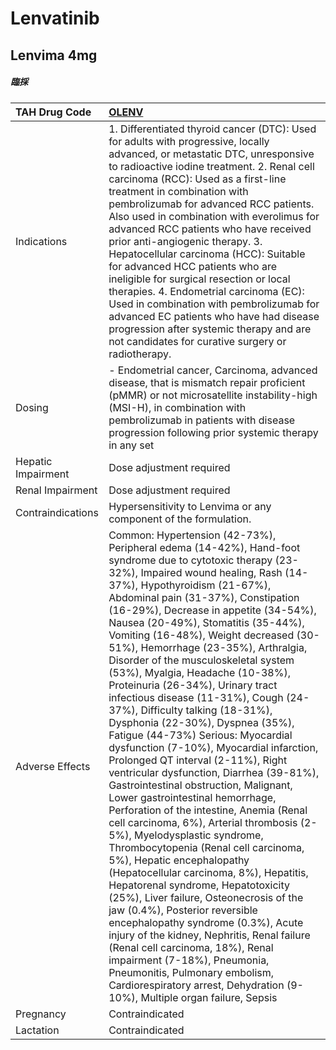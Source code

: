 # Lenvatinib

## Lenvima 4mg

##### 臨採

| TAH Drug Code      | [OLENV](https://www.tahsda.org.tw/drugs/hissearch.php?drug_code=OLENV)                                                                                                                                                                                                                                                                                                                                                                                                                                                                                                                                                                                                                                                                                                                                                                                                                                                                                                                                                                                                                                                                                                                                                                                                                                                                                                                                                                                                                    |
|:-------------------|:------------------------------------------------------------------------------------------------------------------------------------------------------------------------------------------------------------------------------------------------------------------------------------------------------------------------------------------------------------------------------------------------------------------------------------------------------------------------------------------------------------------------------------------------------------------------------------------------------------------------------------------------------------------------------------------------------------------------------------------------------------------------------------------------------------------------------------------------------------------------------------------------------------------------------------------------------------------------------------------------------------------------------------------------------------------------------------------------------------------------------------------------------------------------------------------------------------------------------------------------------------------------------------------------------------------------------------------------------------------------------------------------------------------------------------------------------------------------------------------|
| Indications        | 1. Differentiated thyroid cancer (DTC): Used for adults with progressive, locally advanced, or metastatic DTC, unresponsive to radioactive iodine treatment. 2. Renal cell carcinoma (RCC): Used as a first-line treatment in combination with pembrolizumab for advanced RCC patients. Also used in combination with everolimus for advanced RCC patients who have received prior anti-angiogenic therapy. 3. Hepatocellular carcinoma (HCC): Suitable for advanced HCC patients who are ineligible for surgical resection or local therapies. 4. Endometrial carcinoma (EC): Used in combination with pembrolizumab for advanced EC patients who have had disease progression after systemic therapy and are not candidates for curative surgery or radiotherapy.                                                                                                                                                                                                                                                                                                                                                                                                                                                                                                                                                                                                                                                                                                                       |
| Dosing             | - Endometrial cancer, Carcinoma, advanced disease, that is mismatch repair proficient (pMMR) or not microsatellite instability-high (MSI-H), in combination with pembrolizumab in patients with disease progression following prior systemic therapy in any set                                                                                                                                                                                                                                                                                                                                                                                                                                                                                                                                                                                                                                                                                                                                                                                                                                                                                                                                                                                                                                                                                                                                                                                                                           |
| Hepatic Impairment | Dose adjustment required                                                                                                                                                                                                                                                                                                                                                                                                                                                                                                                                                                                                                                                                                                                                                                                                                                                                                                                                                                                                                                                                                                                                                                                                                                                                                                                                                                                                                                                                  |
| Renal Impairment   | Dose adjustment required                                                                                                                                                                                                                                                                                                                                                                                                                                                                                                                                                                                                                                                                                                                                                                                                                                                                                                                                                                                                                                                                                                                                                                                                                                                                                                                                                                                                                                                                  |
| Contraindications  | Hypersensitivity to Lenvima or any component of the formulation.                                                                                                                                                                                                                                                                                                                                                                                                                                                                                                                                                                                                                                                                                                                                                                                                                                                                                                                                                                                                                                                                                                                                                                                                                                                                                                                                                                                                                          |
| Adverse Effects    | Common: Hypertension (42-73%), Peripheral edema (14-42%), Hand-foot syndrome due to cytotoxic therapy (23-32%), Impaired wound healing, Rash (14-37%), Hypothyroidism (21-67%), Abdominal pain (31-37%), Constipation (16-29%), Decrease in appetite (34-54%), Nausea (20-49%), Stomatitis (35-44%), Vomiting (16-48%), Weight decreased (30-51%), Hemorrhage (23-35%), Arthralgia, Disorder of the musculoskeletal system (53%), Myalgia, Headache (10-38%), Proteinuria (26-34%), Urinary tract infectious disease (11-31%), Cough (24-37%), Difficulty talking (18-31%), Dysphonia (22-30%), Dyspnea (35%), Fatigue (44-73%) Serious: Myocardial dysfunction (7-10%), Myocardial infarction, Prolonged QT interval (2-11%), Right ventricular dysfunction, Diarrhea (39-81%), Gastrointestinal obstruction, Malignant, Lower gastrointestinal hemorrhage, Perforation of the intestine, Anemia (Renal cell carcinoma, 6%), Arterial thrombosis (2-5%), Myelodysplastic syndrome, Thrombocytopenia (Renal cell carcinoma, 5%), Hepatic encephalopathy (Hepatocellular carcinoma, 8%), Hepatitis, Hepatorenal syndrome, Hepatotoxicity (25%), Liver failure, Osteonecrosis of the jaw (0.4%), Posterior reversible encephalopathy syndrome (0.3%), Acute injury of the kidney, Nephritis, Renal failure (Renal cell carcinoma, 18%), Renal impairment (7-18%), Pneumonia, Pneumonitis, Pulmonary embolism, Cardiorespiratory arrest, Dehydration (9-10%), Multiple organ failure, Sepsis |
| Pregnancy          | Contraindicated                                                                                                                                                                                                                                                                                                                                                                                                                                                                                                                                                                                                                                                                                                                                                                                                                                                                                                                                                                                                                                                                                                                                                                                                                                                                                                                                                                                                                                                                           |
| Lactation          | Contraindicated                                                                                                                                                                                                                                                                                                                                                                                                                                                                                                                                                                                                                                                                                                                                                                                                                                                                                                                                                                                                                                                                                                                                                                                                                                                                                                                                                                                                                                                                           |

